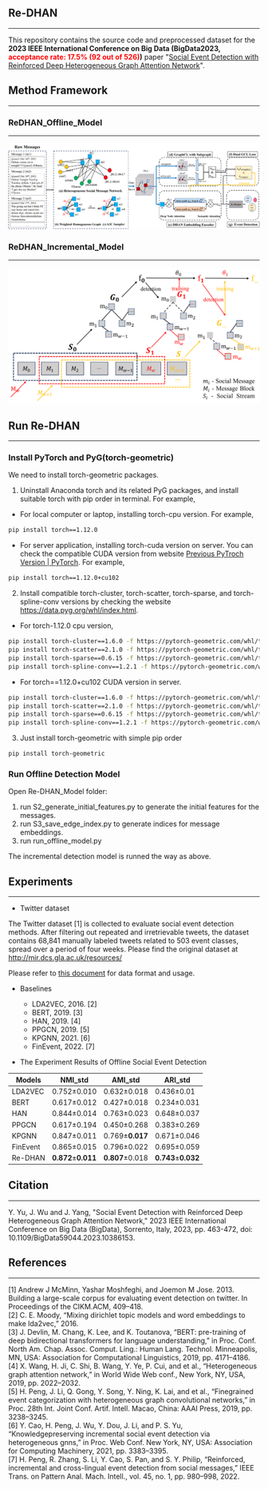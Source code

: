 ## Re-DHAN
---
This repository contains the source code and preprocessed dataset for the **2023 IEEE International Conference on Big Data (BigData2023, <font color=red>acceptance rate: 17.5% (92 out of 526)</font>)**  paper "[Social Event Detection with Reinforced Deep Heterogeneous Graph Attention Network](https://ieeexplore.ieee.org/abstract/document/10386153)".

## Method Framework
---
### ReDHAN_Offline_Model
---

![Re-DHAN Offline Model](ReDHAN_Offline_Model.png "ReDHAN_Offline_Model")

### ReDHAN_Incremental_Model
---

![Re-DHAN Incremental Model](ReDHAN_Incremental_Model.png "ReDHAN_Incremental_Model")

## Run Re-DHAN
---

### Install PyTorch and PyG(torch-geometric)

We need to install torch-geometric packages.  
1) Uninstall Anaconda torch and its related PyG packages, and install suitable torch with pip order in terminal. For example,  
  - For local computer or laptop, installing torch-cpu version. For example,  
```bash
pip install torch==1.12.0
```  
  - For server application, installing torch-cuda version on server. You can check the compatible CUDA version from website [Previous PyTroch Version | PyTorch](https://pytorch.org/get-started/previous-versions/). For example,  
```bash
pip install torch==1.12.0+cu102
```  

2) Install compatible torch-cluster, torch-scatter, torch-sparse, and torch-spline-conv versions by checking the website https://data.pyg.org/whl/index.html.  
 - For torch-1.12.0 cpu version,
```bash
pip install torch-cluster==1.6.0 -f https://pytorch-geometric.com/whl/torch-1.12.0+cpu.html  
pip install torch-scatter==2.1.0 -f https://pytorch-geometric.com/whl/torch-1.12.0+cpu.html  
pip install torch-sparse==0.6.15 -f https://pytorch-geometric.com/whl/torch-1.12.0+cpu.html  
pip install torch-spline-conv==1.2.1 -f https://pytorch-geometric.com/whl/torch-1.12.0+cpu.html  
```  
 - For torch==1.12.0+cu102 CUDA version in server.
```bash
pip install torch-cluster==1.6.0 -f https://pytorch-geometric.com/whl/torch-1.12.0+cu102.html
pip install torch-scatter==2.1.0 -f https://pytorch-geometric.com/whl/torch-1.12.0+cu102.html  
pip install torch-sparse==0.6.15 -f https://pytorch-geometric.com/whl/torch-1.12.0+cu102.html  
pip install torch-spline-conv==1.2.1 -f https://pytorch-geometric.com/whl/torch-1.12.0+cu102.html  
```  

3) Just install torch-geometric with simple pip order
```bash
pip install torch-geometric
```

### Run Offline Detection Model
Open Re-DHAN_Model folder:  
1) run S2_generate_initial_features.py to generate the initial features for the messages.  
2) run S3_save_edge_index.py to generate indices for message embeddings.  
3) run run_offline_model.py

The incremental detection model is runned the way as above.  

## Experiments
---
- Twitter dataset  

The Twitter dataset [1] is collected to evaluate social event detection methods. After filtering out repeated and irretrievable tweets, the dataset contains 68,841 manually labeled tweets related to 503 event classes, spread over a period of four weeks. Please find the original dataset at http://mir.dcs.gla.ac.uk/resources/

Please refer to [this document](https://github.com/RingBDStack/KPGNN/blob/main/datasets/data_usage.md) for data format and usage.

- Baselines  
  - LDA2VEC, 2016. [2]
  - BERT, 2019. [3]
  - HAN, 2019. [4]
  - PPGCN, 2019. [5]
  - KPGNN, 2021. [6]
  - FinEvent, 2022. [7]

- The Experiment Results of Offline Social Event Detection

| Models | NMI_std | AMI_std | ARI_std |
| ------ | ------- | ------- | ------- |
| LDA2VEC | 0.752±0.010 | 0.632±0.018 | 0.436±0.01 |
| BERT | 0.617±0.012 | 0.427±0.018 | 0.234±0.031 |
| HAN | 0.844±0.014 | 0.763±0.023 | 0.648±0.037 |
| PPGCN | 0.617±0.194 | 0.450±0.268 | 0.383±0.269 |
| KPGNN | 0.847±0.011 | 0.769±**0.017** | 0.671±0.046 |
| FinEvent | 0.865±0.015 | 0.796±0.022 | 0.695±0.059 |
| Re-DHAN | **0.872**±**0.011** | **0.807**±0.018 | **0.743**±**0.032** |


## Citation
---
Y. Yu, J. Wu and J. Yang, "Social Event Detection with Reinforced Deep Heterogeneous Graph Attention Network," 2023 IEEE International Conference on Big Data (BigData), Sorrento, Italy, 2023, pp. 463-472, doi: 10.1109/BigData59044.2023.10386153.

## References
---
[1] Andrew J McMinn, Yashar Moshfeghi, and Joemon M Jose. 2013. Building a large-scale corpus for evaluating event detection on twitter. In Proceedings of the CIKM.ACM, 409–418.  
[2] C. E. Moody, “Mixing dirichlet topic models and word embeddings to make lda2vec,” 2016.  
[3] J. Devlin, M. Chang, K. Lee, and K. Toutanova, “BERT: pre-training of deep bidirectional transformers for language understanding,” in Proc. Conf. North Am. Chap. Assoc. Comput. Ling.: Human Lang. Technol. Minneapolis, MN, USA: Association for Computational Linguistics, 2019, pp. 4171–4186.  
[4] X. Wang, H. Ji, C. Shi, B. Wang, Y. Ye, P. Cui, and et al., “Heterogeneous graph attention network,” in World Wide Web conf., New York, NY, USA, 2019, pp. 2022–2032.  
[5] H. Peng, J. Li, Q. Gong, Y. Song, Y. Ning, K. Lai, and et al., “Finegrained event categorization with heterogeneous graph convolutional networks,” in Proc. 28th Int. Joint Conf. Artif. Intell. Macao, China: AAAI Press, 2019, pp. 3238–3245.  
[6] Y. Cao, H. Peng, J. Wu, Y. Dou, J. Li, and P. S. Yu, “Knowledgepreserving incremental social event detection via heterogeneous gnns,” in Proc. Web Conf. New York, NY, USA: Association for Computing Machinery, 2021, pp. 3383–3395.  
[7] H. Peng, R. Zhang, S. Li, Y. Cao, S. Pan, and S. Y. Philip, “Reinforced, incremental and cross-lingual event detection from social messages,” IEEE Trans. on Pattern Anal. Mach. Intell., vol. 45, no. 1, pp. 980–998, 2022.
